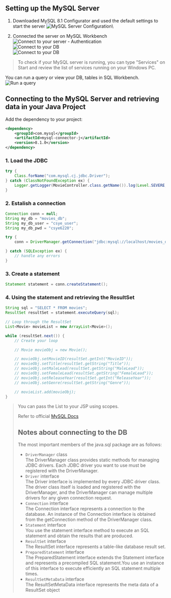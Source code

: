 ## Setting up the MySQL Server

1. Downloaded MySQL 8.1 Configurator and used the default settings to start the server
![MySQL Server Configuration](https://github.com/pkondrakunta/movie-app/tree/master/readme-assets/mysql_server_config.png)\

2. Connected the server on MySQL Workbench\
![Connect to your server - Authentication](https://github.com/pkondrakunta/movie-app/tree/master/readme-assets/server-connect-auth.png)\
![Connect to your DB](https://github.com/pkondrakunta/movie-app/tree/master/readme-assets/server-connect1.png)\
![Connect to your DB](https://github.com/pkondrakunta/movie-app/tree/master/readme-assets/server-connect2.png)

> To check if your MySQL server is running, you can type "Services" on Start and review the list of services running on your Windows PC.

You can run a query or view your DB, tables in SQL Workbench.\
![Run a query](https://github.com/pkondrakunta/movie-app/tree/master/readme-assets/run-query.png)

## Connecting to the MySQL Server and retrieving data in your Java Project
Add the dependency to your project:

```xml
<dependency>
    <groupId>com.mysql</groupId>
    <artifactId>mysql-connector-j</artifactId>
    <version>8.1.0</version>
</dependency>
```

### 1. Load the JDBC

```java
try {
    Class.forName("com.mysql.cj.jdbc.Driver");
} catch (ClassNotFoundException ex) {
    Logger.getLogger(MovieController.class.getName()).log(Level.SEVERE, null, ex);
}
```
### 2. Estalish a connection

```java 
Connection conn = null;
String my_db = "movies_db";
String my_db_user = "csye_user";
String my_db_pwd = "csye6220";

try {
    conn = DriverManager.getConnection("jdbc:mysql://localhost/movies_db", my_db_user, my_db_pwd);

} catch (SQLException ex) {
    // handle any errors
}
```
### 3. Create a statement

```java
Statement statement = conn.createStatement();
```

### 4. Using the statement and retrieving the ResultSet
```java
String sql = "SELECT * FROM movies";
ResultSet resultSet = statement.executeQuery(sql);

// Loop through the ResultSet
List<Movie> movieList = new ArrayList<Movie>();

while (resultSet.next()) {
    // Create your loop

    // Movie movieObj = new Movie();

    // movieObj.setMovieID(resultSet.getInt("MovieID"));
    // movieObj.setTitle(resultSet.getString("Title"));
    // movieObj.setMaleLead(resultSet.getString("MaleLead"));
    // movieObj.setFemaleLead(resultSet.getString("FemaleLead"));
    // movieObj.setReleaseYear(resultSet.getInt("ReleaseYear"));
    // movieObj.setGenre(resultSet.getString("Genre"));

    // movieList.add(movieObj);
}
```

> You can pass the List<Object> to your JSP using scopes. 

Refer to official [MySQL Docs](https://dev.mysql.com/doc/connector-j/8.1/en/connector-j-usagenotes-connect-drivermanager.html)

[//]: # (Some info about connecting to SQL servers using JDBC)

## Notes about connecting to the DB

The most important members of the java.sql package are as follows:
- `DriverManager` class\
    The DriverManager class provides static methods for managing JDBC drivers. Each JDBC driver you want to use must be registered with the DriverManager.
- `Driver` interface\
 The Driver interface is implemented by every JDBC driver class.
 The driver class itself is loaded and registered with the DriverManager, and the
DriverManager can manage multiple drivers for any given connection request.
- `Connection` interface\
 The Connection interface represents a connection to the database. An instance of the Connection interface is obtained from the getConnection method of the DriverManager class.
- `Statement` interface\
 You use the statement interface method to execute an SQL statement and obtain the results that are produced.
- `ResultSet` interface\
 The ResultSet interface represents a table-like database result set.
- `PreparedStatement` interface\
 The PreparedStatement interface extends the Statement interface and represents a
precompiled SQL statement.You use an instance of this interface to execute efficiently an SQL statement multiple times.
- `ResultSetMetaData` interface\
 The ResultSetMetaData interface represents the meta data of a ResultSet object